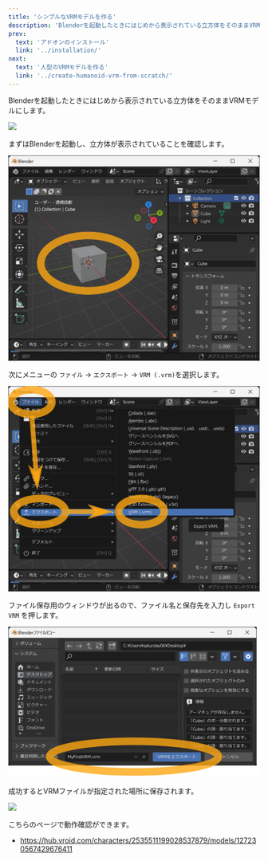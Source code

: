 ```yaml
---
title: 'シンプルなVRMモデルを作る'
description: 'Blenderを起動したときにはじめから表示されている立方体をそのままVRMモデルにします。'
prev:
  text: 'アドオンのインストール'
  link: '../installation/'
next:
  text: '人型のVRMモデルを作る'
  link: '../create-humanoid-vrm-from-scratch/'
---
```


Blenderを起動したときにはじめから表示されている立方体をそのままVRMモデルにします。

![](/assets/images/simple.gif)

まずはBlenderを起動し、立方体が表示されていることを確認します。

![](1.png)

次にメニューの `ファイル` → `エクスポート` → `VRM (.vrm)`を選択します。

![](2.png)

ファイル保存用のウィンドウが出るので、ファイル名と保存先を入力し `Export VRM`
を押します。

![](3.png)

成功するとVRMファイルが指定された場所に保存されます。

![](/assets/images/simple.gif)

こちらのページで動作確認ができます。

- https://hub.vroid.com/characters/2535511199028537879/models/127230567429676411
